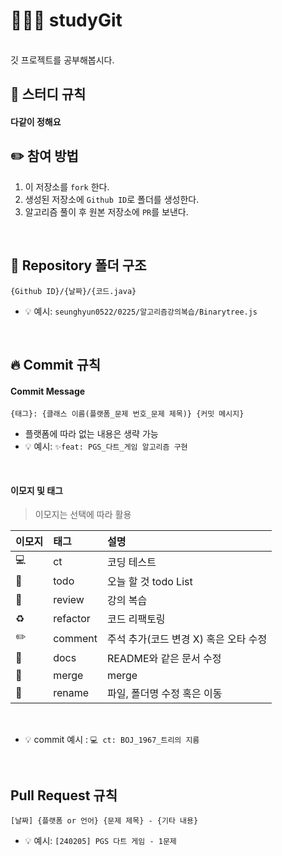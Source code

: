 # 👩🏼‍💻 studyGit
<br/>
깃 프로젝트를 공부해봅시다.

## 📌 스터디 규칙

#### 다같이 정해요
## ✏️ 참여 방법
1. 이 저장소를 `fork` 한다.
2. 생성된 저장소에 `Github ID`로 폴더를 생성한다.
3. 알고리즘 풀이 후 원본 저장소에 `PR`를 보낸다.
<br/>

## 📁 Repository 폴더 구조
```
{Github ID}/{날짜}/{코드.java}
```

- 💡 예시: `seunghyun0522/0225/알고리즘강의복습/Binarytree.js`
<br/>

## 🔥 Commit 규칙

#### Commit Message

```
{태그}: {클래스 이름(플랫폼_문제 번호_문제 제목)} {커밋 메시지}
```

- 플랫폼에 따라 없는 내용은 생략 가능
- 💡 예시: `✨feat: PGS_다트_게임 알고리즘 구현`
<br/>

#### 이모지 및 태그

> 이모지는 선택에 따라 활용

| 이모지 | 태그       | 설명                      |
|:----|:---------|:------------------------|
| 💻   |  ct     | 코딩 테스트               |
| 📌   | todo     |  오늘 할 것 todo List      |
| 🔨  | review      | 강의 복습                  |
| ♻️  | refactor | 코드 리팩토링                 |
| ✏️  | comment  | 주석 추가(코드 변경 X) 혹은 오타 수정 |
| 📝  | docs     | README와 같은 문서 수정        |
| 🔀  | merge    | merge                   |
| 🚚  | rename   | 파일, 폴더명 수정 혹은 이동        |

<br/>

- 💡 commit 예시 : `💻 ct: BOJ_1967_트리의 지름`
<br/>

## Pull Request 규칙
```
[날짜] {플랫폼 or 언어} {문제 제목} - {기타 내용}
```

- 💡 예시: `[240205] PGS 다트 게임 - 1문제`

<br/><br/>
